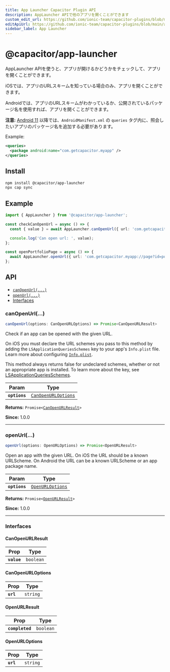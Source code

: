 ```yaml
---
title: App Launcher Capacitor Plugin API
description: AppLauncher APIで他のアプリを開くことができます
custom_edit_url: https://github.com/ionic-team/capacitor-plugins/blob/main/app-launcher/README.md
editApiUrl: https://github.com/ionic-team/capacitor-plugins/blob/main/app-launcher/src/definitions.ts
sidebar_label: App Launcher
---
```


# @capacitor/app-launcher

AppLauncher APIを使うと、アプリが開けるかどうかをチェックして、アプリを開くことができます。

iOSでは、アプリのURLスキームを知っている場合のみ、アプリを開くことができます。

Androidでは、アプリのURLスキームがわかっているか、公開されているパッケージ名を使用すれば、アプリを開くことができます。

**注意:** [Android 11](https://developer.android.com/about/versions/11/privacy/package-visibility) 以降では、`AndroidManifest.xml` の `queries` タグ内に、照会したいアプリのパッケージ名を追加する必要があります。

Example:
```xml
<queries>
  <package android:name="com.getcapacitor.myapp" />
</queries>
```

## Install

```bash
npm install @capacitor/app-launcher
npx cap sync
```

## Example

```typescript
import { AppLauncher } from '@capacitor/app-launcher';

const checkCanOpenUrl = async () => {
  const { value } = await AppLauncher.canOpenUrl({ url: 'com.getcapacitor.myapp' });

  console.log('Can open url: ', value);
};

const openPortfolioPage = async () => {
  await AppLauncher.openUrl({ url: 'com.getcapacitor.myapp://page?id=portfolio' });
};
```

## API

<docgen-index>

* [`canOpenUrl(...)`](#canopenurl)
* [`openUrl(...)`](#openurl)
* [Interfaces](#interfaces)

</docgen-index>

<docgen-api>
<!--Update the source file JSDoc comments and rerun docgen to update the docs below-->

### canOpenUrl(...)

```typescript
canOpenUrl(options: CanOpenURLOptions) => Promise<CanOpenURLResult>
```

Check if an app can be opened with the given URL.

On iOS you must declare the URL schemes you pass to this method by adding
the `LSApplicationQueriesSchemes` key to your app's `Info.plist` file.
Learn more about configuring
[`Info.plist`](https://capacitorjs.com/docs/ios/configuration#configuring-infoplist).

This method always returns false for undeclared schemes, whether or not an
appropriate app is installed. To learn more about the key, see
[LSApplicationQueriesSchemes](https://developer.apple.com/library/archive/documentation/General/Reference/InfoPlistKeyReference/Articles/LaunchServicesKeys.html#//apple_ref/doc/plist/info/LSApplicationQueriesSchemes).

| Param         | Type                                                            |
| ------------- | --------------------------------------------------------------- |
| **`options`** | <code><a href="#canopenurloptions">CanOpenURLOptions</a></code> |

**Returns:** <code>Promise&lt;<a href="#canopenurlresult">CanOpenURLResult</a>&gt;</code>

**Since:** 1.0.0

--------------------


### openUrl(...)

```typescript
openUrl(options: OpenURLOptions) => Promise<OpenURLResult>
```

Open an app with the given URL.
On iOS the URL should be a known URLScheme.
On Android the URL can be a known URLScheme or an app package name.

| Param         | Type                                                      |
| ------------- | --------------------------------------------------------- |
| **`options`** | <code><a href="#openurloptions">OpenURLOptions</a></code> |

**Returns:** <code>Promise&lt;<a href="#openurlresult">OpenURLResult</a>&gt;</code>

**Since:** 1.0.0

--------------------


### Interfaces


#### CanOpenURLResult

| Prop        | Type                 |
| ----------- | -------------------- |
| **`value`** | <code>boolean</code> |


#### CanOpenURLOptions

| Prop      | Type                |
| --------- | ------------------- |
| **`url`** | <code>string</code> |


#### OpenURLResult

| Prop            | Type                 |
| --------------- | -------------------- |
| **`completed`** | <code>boolean</code> |


#### OpenURLOptions

| Prop      | Type                |
| --------- | ------------------- |
| **`url`** | <code>string</code> |

</docgen-api>